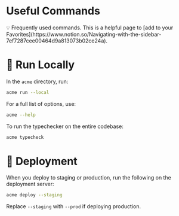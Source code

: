 # Useful Commands

<aside>
💡 Frequently used commands. This is a helpful page to [add to your Favorites](https://www.notion.so/Navigating-with-the-sidebar-7ef7287cee00464d9a813073b02ce24a).

</aside>

# 🚚 Run Locally

In the `acme` directory, run: 

```bash
acme run --local
```

For a full list of options, use:

```bash
acme --help
```

To run the typechecker on the entire codebase:

```bash
acme typecheck
```

# 🚢 Deployment

When you deploy to staging or production, run the following on the deployment server:

```bash
acme deploy --staging 
```

Replace `--staging` with `--prod` if deploying production.